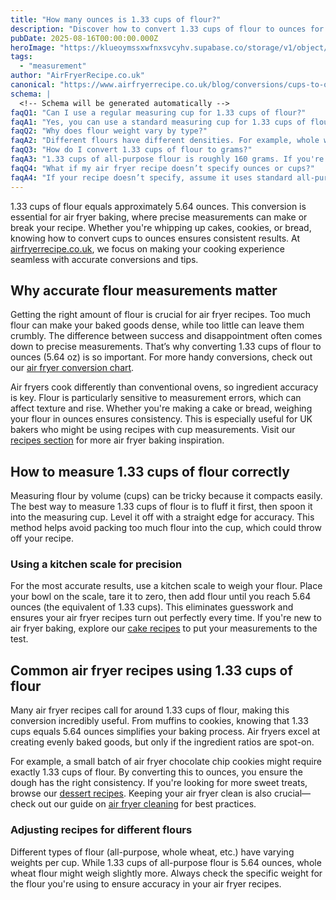 ```yaml
---
title: "How many ounces is 1.33 cups of flour?"
description: "Discover how to convert 1.33 cups of flour to ounces for perfect air fryer baking every time. Get accurate measurements in seconds!"
pubDate: 2025-08-16T00:00:00.000Z
heroImage: "https://klueoymssxwfnxsvcyhv.supabase.co/storage/v1/object/public/Shmucket/how-many-ounces-is-1-33-cups-of-flour.webp"
tags:
  - "measurement"
author: "AirFryerRecipe.co.uk"
canonical: "https://www.airfryerrecipe.co.uk/blog/conversions/cups-to-ounces/how-many-ounces-is-1-33-cups-of-flour"
schema: |
  <!-- Schema will be generated automatically -->
faqQ1: "Can I use a regular measuring cup for 1.33 cups of flour?"
faqA1: "Yes, you can use a standard measuring cup for 1.33 cups of flour. Just ensure you fluff the flour first, spoon it into the cup, and level it off. For even better accuracy, consider weighing the flour—1.33 cups equals 5.64 ounces."
faqQ2: "Why does flour weight vary by type?"
faqA2: "Different flours have different densities. For example, whole wheat flour is denser than all-purpose flour, so 1.33 cups may weigh more. Always check the specific weight for the flour you're using to ensure precise measurements in your air fryer recipes."
faqQ3: "How do I convert 1.33 cups of flour to grams?"
faqA3: "1.33 cups of all-purpose flour is roughly 160 grams. If you're using a kitchen scale, this conversion can be handy for international recipes. Remember that flour type affects weight, so adjust accordingly for best results in your air fryer."
faqQ4: "What if my air fryer recipe doesn’t specify ounces or cups?"
faqA4: "If your recipe doesn’t specify, assume it uses standard all-purpose flour measurements. 1.33 cups equals 5.64 ounces, which is a safe starting point. For specialty flours, check packaging or reliable conversion charts to ensure accuracy."
---
```

<p>1.33 cups of flour equals approximately 5.64 ounces. This conversion is essential for air fryer baking, where precise measurements can make or break your recipe. Whether you're whipping up cakes, cookies, or bread, knowing how to convert cups to ounces ensures consistent results. At <a href=https://www.airfryerrecipe.co.uk/>airfryerrecipe.co.uk</a>, we focus on making your cooking experience seamless with accurate conversions and tips.</p>

<h2>Why accurate flour measurements matter</h2>
<p>Getting the right amount of flour is crucial for air fryer recipes. Too much flour can make your baked goods dense, while too little can leave them crumbly. The difference between success and disappointment often comes down to precise measurements. That’s why converting 1.33 cups of flour to ounces (5.64 oz) is so important. For more handy conversions, check out our <a href=https://www.airfryerrecipe.co.uk/air-fryer-conversion-chart>air fryer conversion chart</a>.</p>

<p>Air fryers cook differently than conventional ovens, so ingredient accuracy is key. Flour is particularly sensitive to measurement errors, which can affect texture and rise. Whether you're making a cake or bread, weighing your flour in ounces ensures consistency. This is especially useful for UK bakers who might be using recipes with cup measurements. Visit our <a href=https://www.airfryerrecipe.co.uk/recipes>recipes section</a> for more air fryer baking inspiration.</p>

<h2>How to measure 1.33 cups of flour correctly</h2>
<p>Measuring flour by volume (cups) can be tricky because it compacts easily. The best way to measure 1.33 cups of flour is to fluff it first, then spoon it into the measuring cup. Level it off with a straight edge for accuracy. This method helps avoid packing too much flour into the cup, which could throw off your recipe.</p>

<h3>Using a kitchen scale for precision</h3>
<p>For the most accurate results, use a kitchen scale to weigh your flour. Place your bowl on the scale, tare it to zero, then add flour until you reach 5.64 ounces (the equivalent of 1.33 cups). This eliminates guesswork and ensures your air fryer recipes turn out perfectly every time. If you're new to air fryer baking, explore our <a href=https://www.airfryerrecipe.co.uk/recipe-category/cakes>cake recipes</a> to put your measurements to the test.</p>

<h2>Common air fryer recipes using 1.33 cups of flour</h2>
<p>Many air fryer recipes call for around 1.33 cups of flour, making this conversion incredibly useful. From muffins to cookies, knowing that 1.33 cups equals 5.64 ounces simplifies your baking process. Air fryers excel at creating evenly baked goods, but only if the ingredient ratios are spot-on.</p>

<p>For example, a small batch of air fryer chocolate chip cookies might require exactly 1.33 cups of flour. By converting this to ounces, you ensure the dough has the right consistency. If you're looking for more sweet treats, browse our <a href=https://www.airfryerrecipe.co.uk/recipe-category/dessert>dessert recipes</a>. Keeping your air fryer clean is also crucial—check out our guide on <a href=https://www.airfryerrecipe.co.uk/air-fryer-cleaner>air fryer cleaning</a> for best practices.</p>

<h3>Adjusting recipes for different flours</h3>
<p>Different types of flour (all-purpose, whole wheat, etc.) have varying weights per cup. While 1.33 cups of all-purpose flour is 5.64 ounces, whole wheat flour might weigh slightly more. Always check the specific weight for the flour you're using to ensure accuracy in your air fryer recipes.</p>
